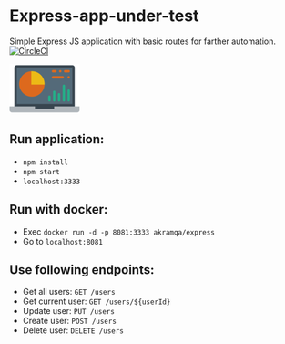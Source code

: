 
# **Express**-app-under-test
Simple Express JS application with basic routes for farther automation.</div>
[![CircleCI](https://circleci.com/gh/apotrebin/simple-express-app.svg?style=svg)](https://circleci.com/gh/apotrebin/simple-express-app)

![Image alt text](/public/logo.png)

## Run application:
* ```npm install```
* ```npm start```
* ```localhost:3333```

## Run with docker:
* Exec ```docker run -d -p 8081:3333 akramqa/express```
* Go to ```localhost:8081```

## Use following endpoints:
* Get all users: ```GET /users```
* Get current user: ```GET /users/${userId}```
* Update user: ```PUT /users```
* Create user: ```POST /users```
* Delete user: ```DELETE /users```
